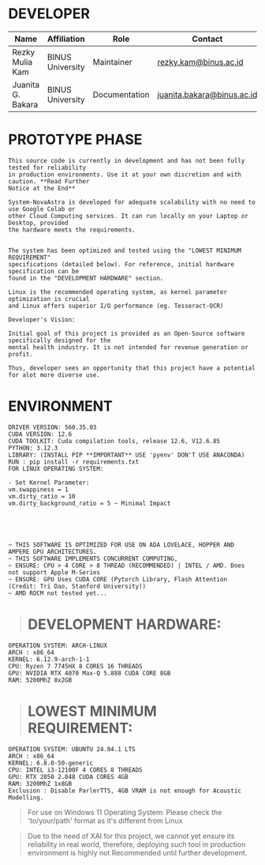 
# DEVELOPER


| Name                  | Affiliation       | Role             | Contact                   |
|-----------------------|-------------------|------------------|---------------------------|
| Rezky Mulia Kam       | BINUS University  | Maintainer       | rezky.kam@binus.ac.id     |
| Juanita G. Bakara     | BINUS University  | Documentation    | juanita.bakara@binus.ac.id|




# PROTOTYPE PHASE





    This source code is currently in development and has not been fully tested for reliability
    in production environments. Use it at your own discretion and with caution. **Read Further 
    Notice at the End**

    System-NovaAstra is developed for adequate scalability with no need to use Google Colab or
    other Cloud Computing services. It can run locally on your Laptop or Desktop, provided
    the hardware meets the requirements.


    The system has been optimized and tested using the "LOWEST MINIMUM REQUIREMENT"
    specifications (detailed below). For reference, initial hardware specification can be
    found in the "DEVELOPMENT HARDWARE" section.

    Linux is the recommended operating system, as kernel parameter optimization is crucial
    and Linux offers superior I/O performance (eg. Tesseract-OCR)

    Developer's Vision:
    
    Initial goal of this project is provided as an Open-Source software specifically designed for the
    mental health industry. It is not intended for revenue generation or profit.
    
    Thus, developer sees an opportunity that this project have a potential for alot more diverse use.





# ENVIRONMENT 





    DRIVER VERSION: 560.35.03
    CUDA VERSION: 12.6
    CUDA TOOLKIT: Cuda compilation tools, release 12.6, V12.6.85
    PYTHON: 3.12.3
    LIBRARY: (INSTALL PIP **IMPORTANT** USE 'pyenv' DON'T USE ANACONDA)
    RUN : pip install -r requirements.txt
    FOR LINUX OPERATING SYSTEM:

    - Set Kernel Parameter:
    vm.swappiness = 1
    vm.dirty_ratio = 10
    vm.dirty_background_ratio = 5 ~ Minimal Impact





    ~ THIS SOFTWARE IS OPTIMIZED FOR USE ON ADA LOVELACE, HOPPER AND AMPERE GPU ARCHITECTURES.
    ~ THIS SOFTWARE IMPLEMENTS CONCURRENT COMPUTING,
    ~ ENSURE: CPU > 4 CORE > 8 THREAD (RECOMMENDED) | INTEL / AMD. Does not support Apple M-Series
    ~ ENSURE: GPU Uses CUDA CORE (Pytorch Library, Flash Attention (Credit: Tri Dao, Stanford University))
    ~ AMD ROCM not tested yet...


>   #  DEVELOPMENT HARDWARE:
    OPERATION SYSTEM: ARCH-LINUX 
    ARCH : x86_64
    KERNEL: 6.12.9-arch-1-1
    CPU: Ryzen 7 7745HX 8 CORES 16 THREADS
    GPU: NVIDIA RTX 4070 Max-Q 5.888 CUDA CORE 8GB
    RAM: 5200MhZ 8x2GB


>   # LOWEST MINIMUM REQUIREMENT:
    OPERATION SYSTEM: UBUNTU 24.04.1 LTS 
    ARCH : x86_64 
    KERNEL: 6.8.0-50-generic
    CPU: INTEL i3-12100F 4 CORES 8 THREADS
    GPU: RTX 2050 2.048 CUDA CORES 4GB
    RAM: 3200MhZ 1x8GB
    Exclusion : Disable ParlerTTS, 4GB VRAM is not enough for Acoustic Modelling.

 

> For use on Windows 11 Operating System:
> Please check the 'to/your/path' format as it's different from Linux






> Due to the need of XAI for this project, we cannot yet ensure its reliability in real world,
> therefore, deploying such tool in production environment is highly not Recommended until further development.

